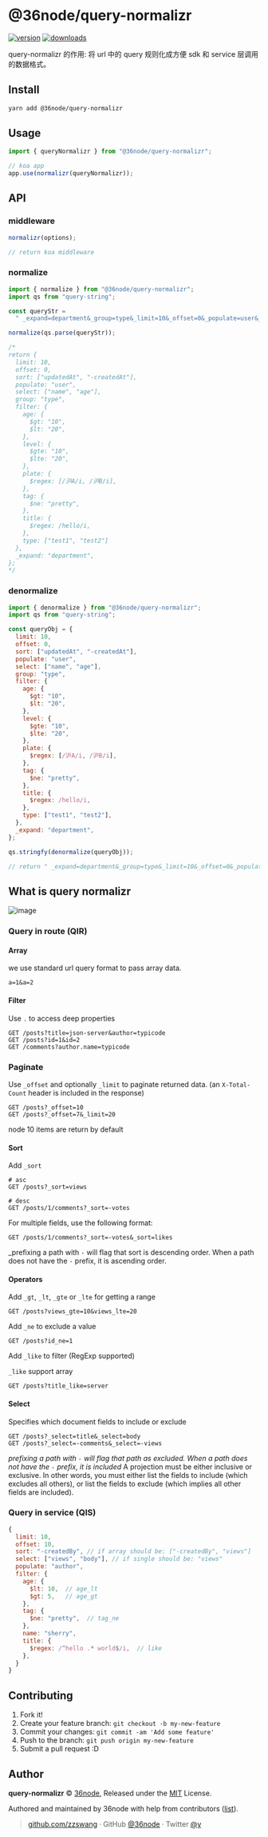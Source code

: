 # @36node/query-normalizr

[![version][0]][1] [![downloads][2]][3]

query-normalizr 的作用: 将 url 中的 query 规则化成方便 sdk 和 service 层调用的数据格式。

## Install

```bash
yarn add @36node/query-normalizr
```

## Usage

```js
import { queryNormalizr } from "@36node/query-normalizr";

// koa app
app.use(normalizr(queryNormalizr));
```

## API

### middleware

```js
normalizr(options);

// return koa middleware
```

### normalize

```js
import { normalize } from "@36node/query-normalizr";
import qs from "query-string";

const queryStr =
  " _expand=department&_group=type&_limit=10&_offset=0&_populate=user&_select=name&_select=age&_sort=updatedAt&_sort=-createdAt&age_gt=10&age_lt=20&level_gte=10&level_lte=20&plate_like=沪A&plate_like=沪B&tag_ne=pretty&title_like=hello&type=test1&type=test2";

normalize(qs.parse(queryStr));

/*
return {
  limit: 10,
  offset: 0,
  sort: ["updatedAt", "-createdAt"],
  populate: "user",
  select: ["name", "age"],
  group: "type",
  filter: {
    age: {
      $gt: "10",
      $lt: "20",
    },
    level: {
      $gte: "10",
      $lte: "20",
    },
    plate: {
      $regex: [/沪A/i, /沪B/i],
    },
    tag: {
      $ne: "pretty",
    },
    title: {
      $regex: /hello/i,
    },
    type: ["test1", "test2"]
  },
  _expand: "department",
};
*/
```

### denormalize

```js
import { denormalize } from "@36node/query-normalizr";
import qs from "query-string";

const queryObj = {
  limit: 10,
  offset: 0,
  sort: ["updatedAt", "-createdAt"],
  populate: "user",
  select: ["name", "age"],
  group: "type",
  filter: {
    age: {
      $gt: "10",
      $lt: "20",
    },
    level: {
      $gte: "10",
      $lte: "20",
    },
    plate: {
      $regex: [/沪A/i, /沪B/i],
    },
    tag: {
      $ne: "pretty",
    },
    title: {
      $regex: /hello/i,
    },
    type: ["test1", "test2"],
  },
  _expand: "department",
};

qs.stringfy(denormalize(queryObj));

// return " _expand=department&_group=type&_limit=10&_offset=0&_populate=user&_select=name&_select=age&_sort=updatedAt&_sort=-createdAt&age_gt=10&age_lt=20&assignees=%2A&followers=none&level_gte=10&level_lte=20&plate_like=%E6%B2%AAA&plate_like=%E6%B2%AAB&q=hello&tag_ne=pretty&title_like=hello&type=test1&type=test2"
```

## What is query normalizr

![image](https://user-images.githubusercontent.com/4343458/53739979-0c2d6f00-3ece-11e9-9c32-9516ecea9c25.png)

### Query in route (QIR)

#### Array

we use standard url query format to pass array data.

```curl
a=1&a=2
```

#### Filter

Use `.` to access deep properties

```curl
GET /posts?title=json-server&author=typicode
GET /posts?id=1&id=2
GET /comments?author.name=typicode
```

### Paginate

Use `_offset` and optionally `_limit` to paginate returned data. (an `X-Total-Count` header is included in the response)

```curl
GET /posts?_offset=10
GET /posts?_offset=7&_limit=20
```

node 10 items are return by default

#### Sort

Add `_sort`

```curl
# asc
GET /posts?_sort=views

# desc
GET /posts/1/comments?_sort=-votes
```

For multiple fields, use the following format:

```curl
GET /posts/1/comments?_sort=-votes&_sort=likes
```

\_prefixing a path with `-` will flag that sort is descending order.
When a path does not have the `-` prefix, it is ascending order.

#### Operators

Add `_gt`, `_lt`, `_gte` or `_lte` for getting a range

```curl
GET /posts?views_gte=10&views_lte=20
```

Add `_ne` to exclude a value

```curl
GET /posts?id_ne=1
```

Add `_like` to filter (RegExp supported)

`_like` support array

```curl
GET /posts?title_like=server
```

#### Select

Specifies which document fields to include or exclude

```curl
GET /posts?_select=title&_select=body
GET /posts?_select=-comments&_select=-views
```

_prefixing a path with `-` will flag that path as excluded.
When a path does not have the `-` prefix, it is included_
A projection must be either inclusive or exclusive.
In other words, you must either list the fields to include (which excludes all others),
or list the fields to exclude (which implies all other fields are included).

### Query in service (QIS)

```js
{
  limit: 10,
  offset: 10,
  sort: "-createdBy", // if array should be: ["-createdBy", "views"]
  select: ["views", "body"], // if single should be: "views"
  populate: "author",
  filter: {
    age: {
      $lt: 10,  // age_lt
      $gt: 5,   // age_gt
    },
    tag: {
      $ne: "pretty",  // tag_ne
    },
    name: "sherry",
    title: {
      $regex: /^hello .* world$/i,  // like
    },
  }
}
```

## Contributing

1. Fork it!
2. Create your feature branch: `git checkout -b my-new-feature`
3. Commit your changes: `git commit -am 'Add some feature'`
4. Push to the branch: `git push origin my-new-feature`
5. Submit a pull request :D

## Author

**query-normalizr** © [36node](https://github.com/36node), Released under the [MIT](./LICENSE) License.

Authored and maintained by 36node with help from contributors ([list](https://github.com/36node/query-normalizr/contributors)).

> [github.com/zzswang](https://github.com/zzswang) · GitHub [@36node](https://github.com/36node) · Twitter [@y](https://twitter.com/y)

[0]: https://img.shields.io/npm/v/@36node/query-normalizr.svg?style=flat
[1]: https://npmjs.com/package/@36node/query-normalizr
[2]: https://img.shields.io/npm/dm/@36node/query-normalizr.svg?style=flat
[3]: https://npmjs.com/package/@36node/query-normalizr
